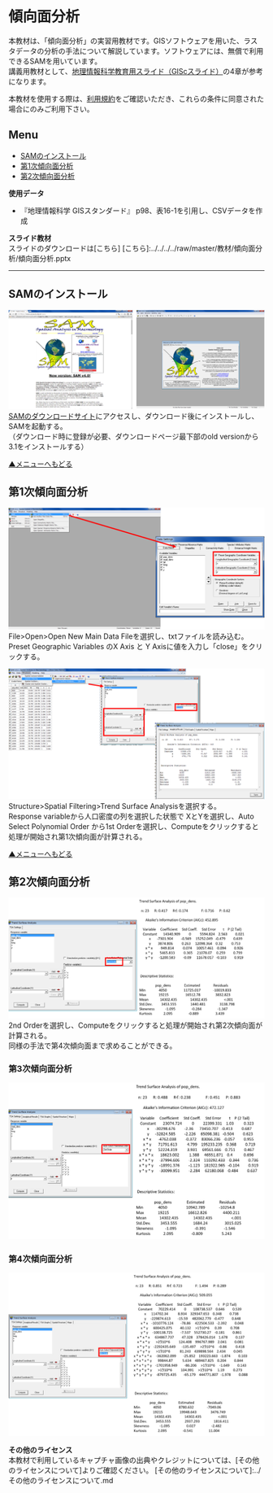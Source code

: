 # 傾向面分析
本教材は、「傾向面分析」の実習用教材です。GISソフトウェアを用いた、ラスタデータの分析の手法について解説しています。ソフトウェアには、無償で利用できるSAMを用いています。  
講義用教材として、[地理情報科学教育用スライド（GIScスライド）]の4章が参考になります。  

本教材を使用する際は、[利用規約]をご確認いただき、これらの条件に同意された場合にのみご利用下さい。


[地理情報科学教育用スライド（GIScスライド）]:http://curricula.csis.u-tokyo.ac.jp/slide/4.html
[利用規約]:../../../master/利用規約.md

**Menu**
------
* [SAMのインストール](#SAMのインストール)
* [第1次傾向面分析](#第1次傾向面分析)
* [第2次傾向面分析](#第2次傾向面分析)

**使用データ**
* 『地理情報科学 GISスタンダード』 p98、表16-1を引用し、CSVデータを作成

**スライド教材**  
スライドのダウンロードは[こちら]
[こちら]:../../../../raw/master/教材/傾向面分析/傾向面分析.pptx

----------

## SAMのインストール
![SAM](pic/16pic_1.png)
[SAMのダウンロードサイト]にアクセスし、ダウンロード後にインストールし、SAMを起動する。  
（ダウンロード時に登録が必要、ダウンロードページ最下部のold versionから3.1をインストールする）

[SAMのダウンロードサイト]:https://www.ecoevol.ufg.br/sam/

[▲メニューへもどる]

## 第1次傾向面分析
![SAM](pic/16pic_2.png)
File>Open>Open New Main Data Fileを選択し、txtファイルを読み込む。  
Preset Geographic Variables のX Axis と Y Axisに値を入力し「close」をクリックする。  

![SAM](pic/16pic_3.png)
Structure>Spatial Filtering>Trend Surface Analysisを選択する。  
Response variableから人口密度の列を選択した状態で XとYを選択し、Auto Select Polynomial Order から1st Orderを選択し、Computeをクリックすると処理が開始され第1次傾向面が計算される。  

[▲メニューへもどる]

## 第2次傾向面分析
![SAM](pic/16pic_4.png)
2nd Orderを選択し、Computeをクリックすると処理が開始され第2次傾向面が計算される。  
同様の手法で第4次傾向面まで求めることができる。

### 第3次傾向面分析
![SAM](pic/16pic_5.png)

### 第4次傾向面分析
![SAM](pic/16pic_6.png)

[▲メニューへもどる]:傾向面分析.md#Menu

**その他のライセンス**  
本教材で利用しているキャプチャ画像の出典やクレジットについては、[その他のライセンスについて]よりご確認ください。
[その他のライセンスについて]:../その他のライセンスについて.md
